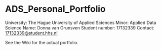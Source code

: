 # ADS_Personal_Portfolio
University: The Hague University of Applied Sciences
Minor: Applied Data Science
Name: Donna van Grunsven
Student number: 17132339
Contact: 17132339@student.hhs.nl

See the Wiki for the actual portfolio.
